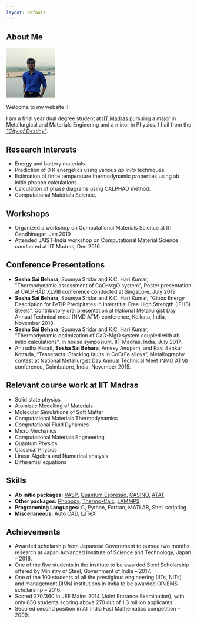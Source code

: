 ```yaml
---
layout: default
---
```


## About Me

<img class="profile-picture" src="me.jpg">

Welcome to my website !!!

I am a final year dual degree student at [IIT Madras](https://www.iitm.ac.in/) pursuing a major in Metallurgical and Materials Engieering and a minor in Physics. I hail from the [*"City of Destiny"*](https://en.wikipedia.org/wiki/Visakhapatnam).

## Research Interests

* Energy and battery materials.
* Prediction of 0 K energetics using various *ab inito* techniques.
* Estimation of finite temperature thermodynamic properties using ab initio phonon calculations.
* Calculation of phase diagrams using CALPHAD method.
* Computational Materials Science.

## Workshops
* Organized a workshop on Computational Materials Science at IIT Gandhinagar, Jan 2019
* Attended JAIST-India workshop on Computational Material Science conducted at IIT Madras, Dec 2016.

## Conference Presentations
* **Sesha Sai Behara**, Soumya Sridar and K.C. Hari Kumar, "Thermodynamic assessment of CaO-MgO system", Poster presentation at CALPHAD XLVIII conference conducted at Singapore, July 2019
* **Sesha Sai Behara**, Soumya Sridar and K.C. Hari Kumar, “Gibbs Energy Description for FeTiP Precipitates in Interstitial Free High Strength (IFHS) Steels”, Contributory oral presentation at National Metallurgist Day Annual Technical meet (NMD ATM) conference, Kolkata, India, November 2018.
* **Sesha Sai Behara**, Soumya Sridar and K.C. Hari Kumar, “Thermodynamic optimization of CaO-MgO system coupled with ab initio calculations”, In house symposium, IIT Madras, India, July 2017.
* Anirudha Karati, **Sesha Sai Behara**, Ameey Anupam, and Ravi Sankar Kottada, “Tesseracts: Stacking faults in CoCrFe alloys”, Metallography contest at National Metallurgist Day Annual Technical Meet (NMD ATM) conference, Coimbatore, India, November 2015.

## Relevant course work at IIT Madras
* Solid state physics
* Atomistic Modelling of Materials
* Molecular Simulations of Soft Matter
* Computational Materials Thermodynamics
* Computational Fluid Dynamics
* Micro Mechanics
* Computational Materials Engineering
* Quantum Physics
* Classical Physics
* Linear Algebra and Numerical analysis
* Differential equations

## Skills

* **Ab initio packages:** [VASP](https://www.vasp.at/), [Quantum Espresso](https://www.quantum-espresso.org/), [CASINO](https://vallico.net/casinoqmc/), [ATAT](https://www.brown.edu/Departments/Engineering/Labs/avdw/atat/)
* **Other packages:** [Phonopy](https://atztogo.github.io/phonopy/), [Thermo-Calc](https://www.thermocalc.com/), [LAMMPS](https://lammps.sandia.gov/)
* **Programming Languages:** C, Python, Fortran, MATLAB, Shell scripting
* **Miscellaneous:** Auto CAD, LaTeX


## Achievements

* Awarded scholarship from Japanese Government to pursue two months research at Japan Advanced Institute of Science and Technology, Japan – 2018.
* One of the five students in the institute to be awarded Steel Scholarship offered by Ministry of Steel, Government of India – 2017.
* One of the 100 students of all the prestigious engineering (IITs, NITs) and management (IIMs) institutions in India to be awarded OPJEMS scholarship – 2016.
* Scored 270/360 in JEE Mains 2014 (Joint Entrance Examination), with only 850 students scoring above 270 out of 1.3 million applicants.
* Secured second position in All India Fast Mathematics competition – 2009.
